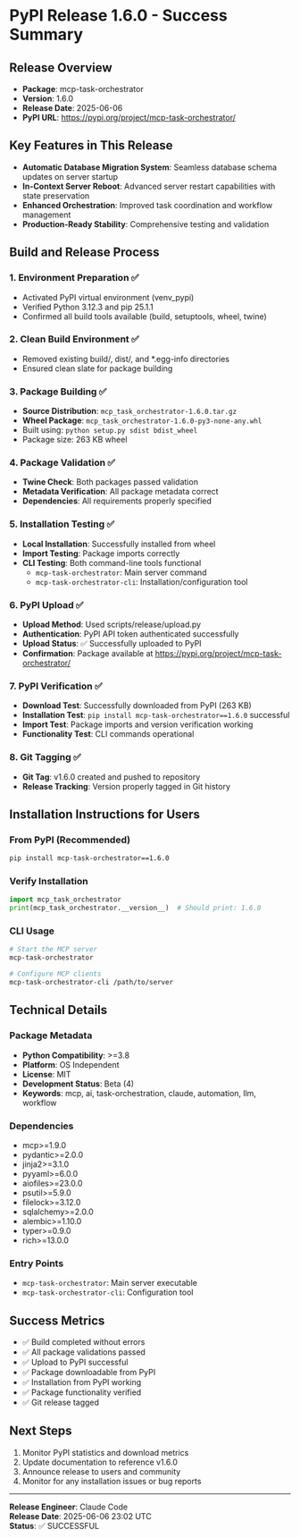 # PyPI Release 1.6.0 - Success Summary

## Release Overview
- **Package**: mcp-task-orchestrator
- **Version**: 1.6.0
- **Release Date**: 2025-06-06
- **PyPI URL**: https://pypi.org/project/mcp-task-orchestrator/

## Key Features in This Release
- **Automatic Database Migration System**: Seamless database schema updates on server startup
- **In-Context Server Reboot**: Advanced server restart capabilities with state preservation
- **Enhanced Orchestration**: Improved task coordination and workflow management
- **Production-Ready Stability**: Comprehensive testing and validation

## Build and Release Process

### 1. Environment Preparation ✅
- Activated PyPI virtual environment (venv_pypi)
- Verified Python 3.12.3 and pip 25.1.1
- Confirmed all build tools available (build, setuptools, wheel, twine)

### 2. Clean Build Environment ✅
- Removed existing build/, dist/, and *.egg-info directories
- Ensured clean slate for package building

### 3. Package Building ✅
- **Source Distribution**: `mcp_task_orchestrator-1.6.0.tar.gz`
- **Wheel Package**: `mcp_task_orchestrator-1.6.0-py3-none-any.whl`
- Built using: `python setup.py sdist bdist_wheel`
- Package size: 263 KB wheel

### 4. Package Validation ✅
- **Twine Check**: Both packages passed validation
- **Metadata Verification**: All package metadata correct
- **Dependencies**: All requirements properly specified

### 5. Installation Testing ✅
- **Local Installation**: Successfully installed from wheel
- **Import Testing**: Package imports correctly
- **CLI Testing**: Both command-line tools functional
  - `mcp-task-orchestrator`: Main server command
  - `mcp-task-orchestrator-cli`: Installation/configuration tool

### 6. PyPI Upload ✅
- **Upload Method**: Used scripts/release/upload.py
- **Authentication**: PyPI API token authenticated successfully
- **Upload Status**: ✅ Successfully uploaded to PyPI
- **Confirmation**: Package available at https://pypi.org/project/mcp-task-orchestrator/

### 7. PyPI Verification ✅
- **Download Test**: Successfully downloaded from PyPI (263 KB)
- **Installation Test**: `pip install mcp-task-orchestrator==1.6.0` successful
- **Import Test**: Package imports and version verification working
- **Functionality Test**: CLI commands operational

### 8. Git Tagging ✅
- **Git Tag**: v1.6.0 created and pushed to repository
- **Release Tracking**: Version properly tagged in Git history

## Installation Instructions for Users

### From PyPI (Recommended)
```bash
pip install mcp-task-orchestrator==1.6.0
```

### Verify Installation
```python
import mcp_task_orchestrator
print(mcp_task_orchestrator.__version__)  # Should print: 1.6.0
```

### CLI Usage
```bash
# Start the MCP server
mcp-task-orchestrator

# Configure MCP clients
mcp-task-orchestrator-cli /path/to/server
```

## Technical Details

### Package Metadata
- **Python Compatibility**: >=3.8
- **Platform**: OS Independent
- **License**: MIT
- **Development Status**: Beta (4)
- **Keywords**: mcp, ai, task-orchestration, claude, automation, llm, workflow

### Dependencies
- mcp>=1.9.0
- pydantic>=2.0.0
- jinja2>=3.1.0
- pyyaml>=6.0.0
- aiofiles>=23.0.0
- psutil>=5.9.0
- filelock>=3.12.0
- sqlalchemy>=2.0.0
- alembic>=1.10.0
- typer>=0.9.0
- rich>=13.0.0

### Entry Points
- `mcp-task-orchestrator`: Main server executable
- `mcp-task-orchestrator-cli`: Configuration tool

## Success Metrics
- ✅ Build completed without errors
- ✅ All package validations passed
- ✅ Upload to PyPI successful
- ✅ Package downloadable from PyPI
- ✅ Installation from PyPI working
- ✅ Package functionality verified
- ✅ Git release tagged

## Next Steps
1. Monitor PyPI statistics and download metrics
2. Update documentation to reference v1.6.0
3. Announce release to users and community
4. Monitor for any installation issues or bug reports

---

**Release Engineer**: Claude Code  
**Release Date**: 2025-06-06 23:02 UTC  
**Status**: ✅ SUCCESSFUL